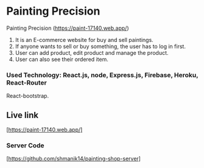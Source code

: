 # Painting Precision

Painting Precision (https://paint-17140.web.app/)
1. It is an E-commerce website for buy and sell paintings.
2. If anyone wants to sell or buy something, the user has to log in first.
3. User can add product, edit product and manage the product.
4. User can also see their ordered item.

### Used Technology: React.js, node, Express.js, Firebase, Heroku, React-Router
React-bootstrap.

## Live link
[https://paint-17140.web.app/]

### Server Code
[https://github.com/shmanik14/painting-shop-server]
